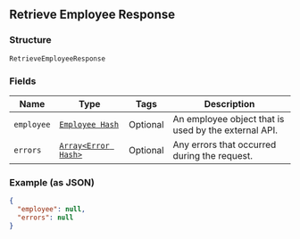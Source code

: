 ## Retrieve Employee Response

### Structure

`RetrieveEmployeeResponse`

### Fields

| Name | Type | Tags | Description |
|  --- | --- | --- | --- |
| `employee` | [`Employee Hash`](/doc/models/employee.md) | Optional | An employee object that is used by the external API. |
| `errors` | [`Array<Error Hash>`](/doc/models/error.md) | Optional | Any errors that occurred during the request. |

### Example (as JSON)

```json
{
  "employee": null,
  "errors": null
}
```


